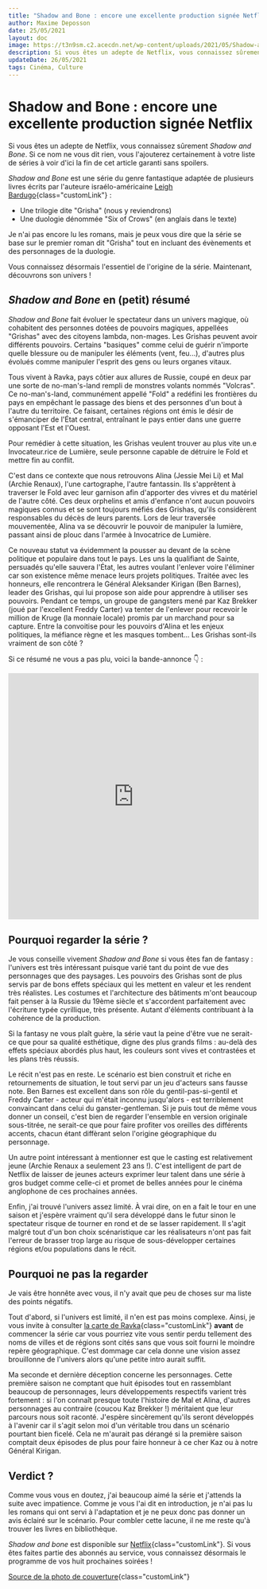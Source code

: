 ```yaml
---
title: "Shadow and Bone : encore une excellente production signée Netflix"
author: Maxime Deposson
date: 25/05/2021
layout: doc
image: https://t3n9sm.c2.acecdn.net/wp-content/uploads/2021/05/Shadow-and-Bone.jpg
description: Si vous êtes un adepte de Netflix, vous connaissez sûrement Shadow and Bone. Si ce nom ne vous dit rien, vous l'ajouterez certainement à votre liste de séries à voir d'ici la fin de cet article garanti sans spoilers.
updateDate: 26/05/2021
tags: Cinéma, Culture
---
```


# Shadow and Bone : encore une excellente production signée Netflix
<postDate :creationDate="$frontmatter.date" :updateDate="$frontmatter.updateDate" />

Si vous êtes un adepte de Netflix, vous connaissez sûrement _Shadow and Bone_. Si ce nom ne vous dit rien, vous l'ajouterez certainement à votre liste de séries à voir d'ici la fin de cet article garanti sans spoilers.

_Shadow and Bone_ est une série du genre fantastique adaptée de plusieurs livres écrits par l'auteure israélo-américaine [Leigh Bardugo](https://www.leighbardugo.com/){class="customLink"} :

- Une trilogie dite "Grisha" (nous y reviendrons)
- Une duologie dénommée "Six of Crows" (en anglais dans le texte)

Je n'ai pas encore lu les romans, mais je peux vous dire que la série se base sur le premier roman dit "Grisha" tout en incluant des évènements et des personnages de la duologie.

Vous connaissez désormais l'essentiel de l'origine de la série. Maintenant, découvrons son univers !

## _Shadow and Bone_ en (petit) résumé

_Shadow and Bone_ fait évoluer le spectateur dans un univers magique, où cohabitent des personnes dotées de pouvoirs magiques, appellées "Grishas" avec des citoyens lambda, non-mages. Les Grishas peuvent avoir différents pouvoirs. Certains "basiques" comme celui de guérir n'importe quelle blessure ou de manipuler les éléments (vent, feu...), d'autres plus évolués comme manipuler l'esprit des gens ou leurs organes vitaux.

Tous vivent à Ravka, pays côtier aux allures de Russie, coupé en deux par une sorte de no-man's-land rempli de monstres volants nommés "Volcras". Ce no-man's-land, communément appellé "Fold" a redéfini les frontières du pays en empêchant le passage des biens et des personnes d'un bout à l'autre du territoire. Ce faisant, certaines régions ont émis le désir de s'émanciper de l'État central, entraînant le pays entier dans une guerre opposant l'Est et l'Ouest.

Pour remédier à cette situation, les Grishas veulent trouver au plus vite un.e Invocateur.rice de Lumière, seule personne capable de détruire le Fold et mettre fin au conflit.

C'est dans ce contexte que nous retrouvons Alina (Jessie Mei Li) et Mal (Archie Renaux), l'une cartographe, l'autre fantassin. Ils s'apprêtent à traverser le Fold avec leur garnison afin d'apporter des vivres et du matériel de l'autre côté. Ces deux orphelins et amis d'enfance n'ont aucun pouvoirs magiques connus et se sont toujours méfiés des Grishas, qu'ils considèrent responsables du décès de leurs parents. Lors de leur traversée mouvementée, Alina va se découvrir le pouvoir de manipuler la lumière, passant ainsi de plouc dans l'armée à Invocatrice de Lumière.

Ce nouveau statut va évidemment la pousser au devant de la scène politique et populaire dans tout le pays. Les uns la qualifiant de Sainte, persuadés qu'elle sauvera l'État, les autres voulant l'enlever voire l'éliminer car son existence même menace leurs projets politiques. Traitée avec les honneurs, elle rencontrera le Général Aleksander Kirigan (Ben Barnes), leader des Grishas, qui lui propose son aide pour apprendre à utiliser ses pouvoirs. Pendant ce temps, un groupe de gangsters mené par Kaz Brekker (joué par l'excellent Freddy Carter) va tenter de l'enlever pour recevoir le million de Kruge (la monnaie locale) promis par un marchand pour sa capture. Entre la convoitise pour les pouvoirs d'Alina et les enjeux politiques, la méfiance règne et les masques tombent... Les Grishas sont-ils vraiment de son côté ?

Si ce résumé ne vous a pas plu, voici la bande-annonce 👇 :

<iframe width="100%" height="495" src="https://www.youtube.com/embed/b1WHQTbJ7vE" title="Bande-annonce de Shadow and Bone" frameborder="0" allow="accelerometer; autoplay; clipboard-write; encrypted-media; gyroscope; picture-in-picture" allowfullscreen defer></iframe>

## Pourquoi regarder la série ?

Je vous conseille vivement _Shadow and Bone_ si vous êtes fan de fantasy : l'univers est très intéressant puisque varié tant du point de vue des personnages que des paysages. Les pouvoirs des Grishas sont de plus servis par de bons effets spéciaux qui les mettent en valeur et les rendent très réalistes. Les costumes et l'architecture des bâtiments m'ont beaucoup fait penser à la Russie du 19ème siècle et s'accordent parfaitement avec l'écriture typée cyrillique, très présente. Autant d'éléments contribuant à la cohérence de la production.

Si la fantasy ne vous plaît guère, la série vaut la peine d'être vue ne serait-ce que pour sa qualité esthétique, digne des plus grands films : au-delà des effets spéciaux abordés plus haut, les couleurs sont vives et contrastées et les plans très réussis.

Le récit n'est pas en reste. Le scénario est bien construit et riche en retournements de situation, le tout servi par un jeu d'acteurs sans fausse note. Ben Barnes est excellent dans son rôle du gentil-pas-si-gentil et Freddy Carter - acteur qui m'était inconnu jusqu'alors - est terriblement convaincant dans celui du ganster-gentleman. Si je puis tout de même vous donner un conseil, c'est bien de regarder l'ensemble en version originale sous-titrée, ne serait-ce que pour faire profiter vos oreilles des différents accents, chacun étant diffèrant selon l'origine géographique du personnage.

Un autre point intéressant à mentionner est que le casting est relativement jeune (Archie Renaux a seulement 23 ans !). C'est intelligent de part de Netflix de laisser de jeunes acteurs exprimer leur talent dans une série à gros budget comme celle-ci et promet de belles années pour le cinéma anglophone de ces prochaines années.

Enfin, j'ai trouvé l'univers assez limité. À vrai dire, on en a fait le tour en une saison et j'espère vraiment qu'il sera développé dans le futur sinon le spectateur risque de tourner en rond et de se lasser rapidement. Il s'agit malgré tout d'un bon choix scénaristique car les réalisateurs n'ont pas fait l'erreur de brasser trop large au risque de sous-développer certaines régions et/ou populations dans le récit.

## Pourquoi ne pas la regarder

Je vais être honnête avec vous, il n'y avait que peu de choses sur ma liste des points négatifs.

Tout d'abord, si l'univers est limité, il n'en est pas moins complexe. Ainsi, je vous invite à consulter [la carte de Ravka](https://www.leighbardugo.com/grishaverse/ravka-map/){class="customLink"} **avant** de commencer la série car vous pourriez vite vous sentir perdu tellement des noms de villes et de régions sont cités sans que vous soit fourni le moindre repère géographique. C'est dommage car cela donne une vision assez brouillonne de l'univers alors qu'une petite intro aurait suffit.

Ma seconde et dernière déception concerne les personnages. Cette première saison ne comptant que huit épisodes tout en rassemblant beaucoup de personnages, leurs développements respectifs varient très fortement : si l'on connaît presque toute l'histoire de Mal et Alina, d'autres personnages au contraire (coucou Kaz Brekker !) méritaient que leur parcours nous soit raconté. J'espère sincèrement qu'ils seront développés à l'avenir car il s'agit selon moi d'un véritable trou dans un scénario pourtant bien ficelé. Cela ne m'aurait pas dérangé si la première saison comptait deux épisodes de plus pour faire honneur à ce cher Kaz ou à notre Général Kirigan.

## Verdict ?

Comme vous vous en doutez, j'ai beaucoup aimé la série et j'attends la suite avec impatience. Comme je vous l'ai dit en introduction, je n'ai pas lu les romans qui ont servi à l'adaptation et je ne peux donc pas donner un avis éclairé sur le scénario. Pour combler cette lacune, il ne me reste qu'à trouver les livres en bibliothèque.

_Shadow and bone_ est disponible sur [Netflix](https://www.netflix.com/be-en/title/80236319){class="customLink"}. Si vous êtes faites partie des abonnés au service, vous connaissez désormais le programme de vos huit prochaines soirées !

[Source de la photo de couverture](https://resizing.flixster.com/ankdjkGX5naVD7s8A7vGQytSFeg=/740x380/v1.bjsyNzIyNzkwO2o7MTg4NDE7MTIwMDsyMDQ4OzExNTI){class="customLink"}
